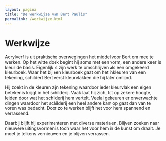 ```yaml
---
layout: pagina
title: "De werkwijze van Bert Paulis"
permalink: /werkwijze.html
---
```

# Werkwijze

Acrylverf is uit praktische overwegingen het middel voor Bert om mee te werken.
Op het witte doek begint hij soms met een vorm, een andere keer is kleur de
basis. Eigenlijk is zijn werk te omschrijven als een omgekeerd kleurboek. Waar
het bij een kleurboek gaat om het inkleuren van een tekening, schildert Bert
eerst kleurvlakken die hij later omlijnd.

Hij zoekt in de kleuren zijn tekening waardoor ieder kleurvlak een eigen
betekenis krijgt in het schilderij. Vaak laat hij zich, tot op zekere hoogte,
leiden door wat het schilderij hem vertelt. Veelal gebeuren er onverwachte
dingen waardoor het schilderij een heel andere kant op gaat dan van te voren
was bedacht. Door zo te werken blijft het voor hem spannend en verrassend.

Daarbij blijft hij experimenteren met diverse materialen. Blijven zoeken naar
nieuwere uitingsvormen is toch waar het voor hem in de kunst om draait. Je moet
je telkens vernieuwen en je blijven verrassen.
